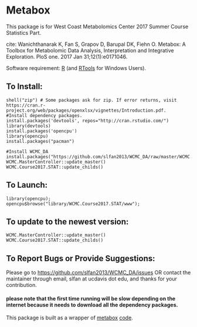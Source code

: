 # Metabox
This package is for West Coast Metabolomics Center 2017 Summer Course Statistics Part.


cite:
Wanichthanarak K, Fan S, Grapov D, Barupal DK, Fiehn O. Metabox: A Toolbox for Metabolomic Data Analysis, Interpretation and Integrative Exploration. PloS one. 2017 Jan 31;12(1):e0171046.

Software requirement: [R](https://www.r-project.org/about.html) (and [RTools](https://github.com/stan-dev/rstan/wiki/Install-Rtools-for-Windows) for Windows Users).
## To Install:
```
shell("zip") # Some packages ask for zip. If error returns, visit https://cran.r-project.org/web/packages/openxlsx/vignettes/Introduction.pdf.
#Install dependency packages.
install.packages('devtools', repos="http://cran.rstudio.com/")
library(devtools)
install.packages('opencpu')
library(opencpu)
install.packages("pacman")

#Install WCMC_DA
install.packages("https://github.com/slfan2013/WCMC_DA/raw/master/WCMC.MasterController_0.1.0.tar.gz",repos=NULL)
WCMC.MasterController::update_master()
WCMC.Course2017.STAT::update_childs()
```

## To Launch:
```
library(opencpu);
opencpu$browse("library/WCMC.Course2017.STAT/www");
```

## To update to the newest version: 
```
WCMC.MasterController::update_master()
WCMC.Course2017.STAT::update_childs()
```
## To Report Bugs or Provide Suggestions:
Please go to https://github.com/slfan2013/WCMC_DA/issues OR contact the maintainer through email, slfan at ucdavis dot edu, and thanks for your contribution.


#### please note that the first time running will be slow depending on the internet because it needs to download all the dependency packages. 

This package is built as a wrapper of [metabox](http://journals.plos.org/plosone/article?id=10.1371/journal.pone.0171046) [code](https://github.com/kwanjeeraw/metabox).
